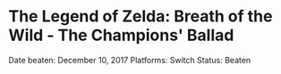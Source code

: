 # The Legend of Zelda: Breath of the Wild - The Champions' Ballad

Date beaten: December 10, 2017
Platforms: Switch
Status: Beaten